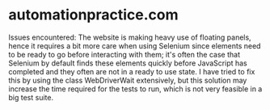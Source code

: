 # automationpractice.com
Issues encountered:
The website is making heavy use of floating panels, hence it requires a bit more care when using Selenium since elements need to be 
ready to go before interacting with them; it's often the case that Selenium by default finds these elements quickly before 
JavaScript has completed and they often are not in a ready to use state. I have tried to fix this by using the class
WebDriverWait extensively, but this solution may increase the time required for the tests to run, which is not very feasible 
in a big test suite.
